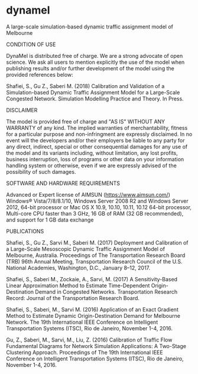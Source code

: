 # dynamel
A large-scale simulation-based dynamic traffic assignment model of Melbourne

CONDITION OF USE

DynaMel is distributed free of charge. We are a strong advocate of open science. We ask all users to mention explicitly the use of the model when publishing results and/or further development of the model using the provided references below:

Shafiei, S., Gu Z., Saberi M. (2018) Calibration and Validation of a Simulation-based Dynamic Traffic Assignment Model for a Large-Scale Congested Network. Simulation Modelling Practice and Theory. In Press.

DISCLAIMER 

The model is provided free of charge and "AS IS" WITHOUT ANY WARRANTY of any kind. The implied warranties of merchantability, fitness for a particular purpose and non-infringment are expressly disclaimed. In no event will the developers and/or their employers be liable to any party for any direct, indirect, special or other consequential damages for any use of the model and its variants including, without limitation, any lost profits, business interruption, loss of programs or other data on your information handling system or otherwise, even if we are expressly advised of the possibility of such damages.

SOFTWARE AND HARDWARE REQUIREMENTS

Advanced or Expert license of AIMSUN (https://www.aimsun.com/)
Windows® Vista/7/8/8.1/10, Windows Server 2008 R2 and Windows Server 2012, 64-bit processor or Mac OS X 10.9, 10.10, 10.11, 10.12 64-bit processor, Multi-core CPU faster than 3 GHz, 16 GB of RAM (32 GB recommended), and support for 1 GB data exchange

PUBLICATIONS

Shafiei, S., Gu Z., Sarvi M., Saberi M. (2017) Deployment and Calibration of a Large-Scale Mesoscopic Dynamic Traffic Assignment Model of Melbourne, Australia. Proceedings of The Transportation Research Board (TRB) 96th Annual Meeting, Transportation Research Council of the U.S. National Academies, Washington, D.C., January 8–12, 2017.

Shafiei, S., Saberi M., Zockaie, A., Sarvi, M. (2017) A Sensitivity-Based Linear Approximation Method to Estimate Time-Dependent Origin-Destination Demand in Congested Networks. Transportation Research Record: Journal of the Transportation Research Board.

Shafiei, S., Saberi, M., Sarvi M. (2016) Application of an Exact Gradient Method to Estimate Dynamic Origin-Destination Demand for Melbourne Network. The 19th International IEEE Conference on Intelligent Transportation Systems (ITSC), Rio de Janeiro, November 1-4, 2016.

Gu, Z., Saberi, M., Sarvi, M., Liu, Z. (2016) Calibration of Traffic Flow Fundamental Diagrams for Network Simulation Applications: A Two-Stage Clustering Approach. Proceedings of The 19th International IEEE Conference on Intelligent Transportation Systems (ITSC), Rio de Janeiro, November 1-4, 2016.
